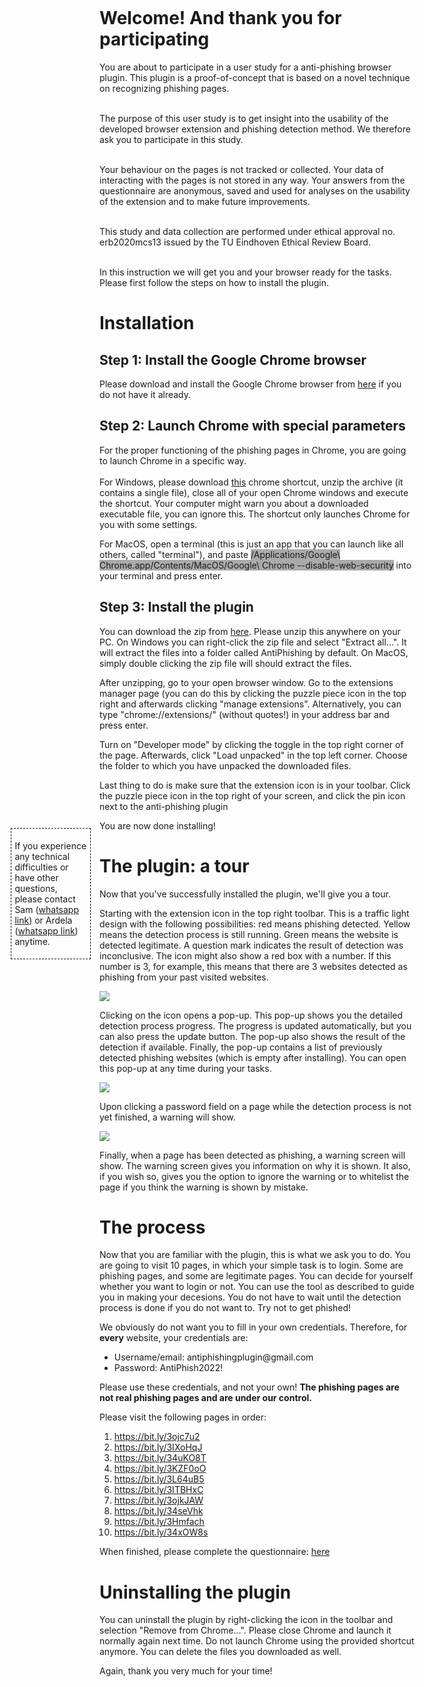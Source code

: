 <html>
<body style="padding: 5% 22%;">
<h1>Welcome! And thank you for participating</h1>
<p>You are about to participate in a user study for a anti-phishing browser plugin. This plugin is a proof-of-concept that is based on a novel technique on recognizing phishing pages.<br/><br/>

The purpose of this user study is to get insight into the usability of the developed browser extension and phishing detection method. We therefore ask you to participate in this study.<br/><br/>

Your behaviour on the pages is not tracked or collected. Your data of interacting with the pages is not stored in any way. Your answers from the questionnaire are anonymous, saved and used for analyses on the usability of the extension and to make future improvements.<br/><br/>

This study and data collection are performed under ethical approval no. erb2020mcs13 issued by the TU Eindhoven Ethical Review Board.<br/><br/>

In this instruction we will get you and your browser ready for the tasks. Please first follow the steps on how to install the plugin.
</p>
<div style="position: fixed; top:35%; left:9%;width: 12%;height: auto;border: 1px dashed #000; padding:5px;"><p>If you experience any technical difficulties or have other questions, please contact Sam (<a href="https://wa.me/0031639474205">whatsapp link</a>) or Ardela (<a href="https://wa.me/0031638416306">whatsapp link</a>) anytime.</p></div>
<h1>Installation</h1>
<h2>Step 1: Install the Google Chrome browser</h2>
<p>Please download and install the Google Chrome browser from <a href="https://www.google.com/chrome/">here</a> if you do not have it already.</p>

<h2>Step 2: Launch Chrome with special parameters</h2>
<p>For the proper functioning of the phishing pages in Chrome, you are going to launch Chrome in a specific way.<br/><br/>
For Windows, please download <a href="http://tilbury2.fortiddns.com:5000/static/chrome_shortcut.zip">this</a> chrome shortcut, unzip the archive (it contains a single file), close all of your open Chrome windows and execute the shortcut. Your computer might warn you about a downloaded executable file, you can ignore this. The shortcut only launches Chrome for you with some settings.
<!--open a command prompt (you can do this by opening your start menu and typing "cmd" and pressing enter). Afterwards paste <span style="background-color: #aaa;">"C:\Program Files (x86)\Google\Chrome\Application\chrome.exe" --disable-web-security</span> (<b>with</b> the quotes!) and press enter. Chrome should launch. If it does not launch, try pasting <span style="background-color: #aaa;">"C:\Program Files\Google\Chrome\Application\chrome.exe" --disable-web-security</span> in the command prompt and press enter. -->
</p>
<p>For MacOS, open a terminal (this is just an app that you can launch like all others, called "terminal"), and paste <span style="background-color: #aaa;">/Applications/Google\ Chrome.app/Contents/MacOS/Google\ Chrome --disable-web-security</span> into your terminal and press enter.</p>
<h2>Step 3: Install the plugin</h2>
<p>You can download the zip from <a target="_blank" href="http://tilbury2.fortiddns.com:5000/static/AntiPhishing.zip">here</a>. Please unzip this anywhere on your PC. On Windows you can right-click the zip file and select "Extract all...". It will extract
the files into a folder called AntiPhishing by default. On MacOS, simply double clicking the zip file will should extract the files.</p>
<p>After unzipping, go to your open browser window. Go to the extensions manager page (you can do this by clicking the puzzle piece icon in the top right and afterwards clicking "manage extensions". Alternatively, you can type "chrome://extensions/" (without quotes!) in your address bar and press enter.</p>
<p>Turn on "Developer mode" by clicking the toggle in the top right corner of the page. Afterwards, click "Load unpacked" in the top left corner. Choose the folder to which you have unpacked the downloaded files.</p>
<p>Last thing to do is make sure that the extension icon is in your toolbar. Click the puzzle piece icon in the top right of your screen, and click the pin icon next to the anti-phishing plugin</p>
<p>You are now done installing!</p>

<h1>The plugin: a tour</h1>
<p>Now that you've successfully installed the plugin, we'll give you a tour.</p>
<p>Starting with the extension icon in the top right toolbar. This is a traffic light design with the following possibilities: red means phishing detected. Yellow means the detection process is still running. Green means the website is detected legitimate. A question mark indicates the result of detection was inconclusive. The icon might also show a red box with a number. If this number is 3, for example, this means that there are 3 websites detected as phishing from your past visited websites.</p>
<img src="http://tilbury2.fortiddns.com:5000/static/icons.png" />
<p>Clicking on the icon opens a pop-up. This pop-up shows you the detailed detection process progress. The progress is updated automatically, but you can also press the update button. The pop-up also shows the result of the detection if available. Finally, the pop-up contains a list of previously detected phishing websites (which is empty after installing). You can open this pop-up at any time during your tasks.</p>
<img src="http://tilbury2.fortiddns.com:5000/static/pop-up.png" />
<p>Upon clicking a password field on a page while the detection process is not yet finished, a warning will show.</p>
<img src="http://tilbury2.fortiddns.com:5000/static/tooltip.png" />
<p>Finally, when a page has been detected as phishing, a warning screen will show. The warning screen gives you information on why it is shown. It also, if you wish so, gives you the option to ignore the warning or to whitelist the page if you think the warning is shown by mistake.</p>

<h1>The process</h1>
<p>Now that you are familiar with the plugin, this is what we ask you to do. You are going to visit 10 pages, in which your simple task is to login. Some are phishing pages, and some are legitimate pages.
    You can decide for yourself whether you want to login or not. You can use the tool as described to guide you in making your decesions. You do not have to wait until the detection process is done if you do not want to. Try not to get phished!
</p>
<p>We obviously do not want you to fill in your own credentials. Therefore, for <b>every</b> website, your credentials are:<br/>
<ul>
    <li>Username/email: antiphishingplugin@gmail.com</li>
    <li>Password: AntiPhish2022!</li>
</ul>
Please use these credentials, and not your own! <strong>The phishing pages are not real phishing pages and are under our control.</strong>
</p>

<p>Please visit the following pages in order:</p>
<ol>
<li><a target="_blank" href="https://bit.ly/3ojc7u2">https://bit.ly/3ojc7u2</a></li>
<li><a target="_blank" href="https://bit.ly/3IXoHqJ">https://bit.ly/3IXoHqJ</a></li>
<li><a target="_blank" href="https://bit.ly/34uKO8T">https://bit.ly/34uKO8T</a></li>
<li><a target="_blank" href="https://bit.ly/3KZF0oO">https://bit.ly/3KZF0oO</a></li>
<li><a target="_blank" href="https://bit.ly/3L64uB5">https://bit.ly/3L64uB5</a></li>
<li><a target="_blank" href="https://bit.ly/3ITBHxC">https://bit.ly/3ITBHxC</a></li>
<li><a target="_blank" href="https://bit.ly/3ojkJAW">https://bit.ly/3ojkJAW</a></li>
<li><a target="_blank" href="https://bit.ly/34seVhk">https://bit.ly/34seVhk</a></li>
<li><a target="_blank" href="https://bit.ly/3Hmfach">https://bit.ly/3Hmfach</a></li>
<li><a target="_blank" href="https://bit.ly/34xOW8s">https://bit.ly/34xOW8s</a></li>
</ol>

<p>When finished, please complete the questionnaire: <a target="_blank" href="https://forms.office.com/Pages/ResponsePage.aspx?id=R_J9zM5gD0qddXBM9g78ZH9Nq6jvSoNMoOZrTaLcrzlUMEJKTzQxWUhOUDJXMzJFNDlVRzZXM05SOS4u">here</a></p>

<h1>Uninstalling the plugin</h1>
<p>You can uninstall the plugin by right-clicking the icon in the toolbar and selection "Remove from Chrome...". Please close Chrome and launch it normally again next time. Do not launch Chrome using the provided shortcut anymore. You can delete the files you downloaded as well.</p>
<p>Again, thank you very much for your time!</p>
</body>
</html> 
